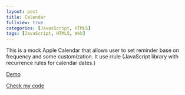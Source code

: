 ```yaml
---
layout: post
title: Calendar
fullview: true
categories: [JavasScript, HTML5]
tags: [JavaScript, HTML5, Web]
---
```


This is a mock Apple Calendar that allows user to  set reminder base on frequency and some customization. It use rrule (JavaScript library with recurrence rules for calendar dates.)


<a class="btn btn-default" href="http://www.siyuanzhou.com/calendar/">Demo</a>

<a class="btn btn-default" href="https://github.com/godofhand/calendar">Check my code</a>
